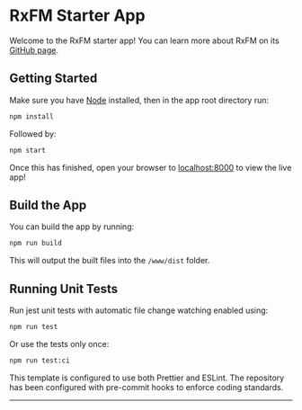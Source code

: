 # RxFM Starter App

Welcome to the RxFM starter app! You can learn more about RxFM on its [GitHub page](https://github.com/alden12/rxfm).

## Getting Started

Make sure you have [Node](https://nodejs.org/) installed, then in the app root directory run:
```sh
npm install
```

Followed by:
```sh
npm start
```

Once this has finished, open your browser to [localhost:8000](http://localhost:8000/) to view the live app!

## Build the App

You can build the app by running:
```sh
npm run build
```

This will output the built files into the `/www/dist` folder. 

## Running Unit Tests

Run jest unit tests with automatic file change watching enabled using:
```sh
npm run test
```

Or use the tests only once:
```sh
npm run test:ci
```

This template is configured to use both Prettier and ESLint. The repository has been configured with pre-commit hooks to enforce coding standards. 

---
